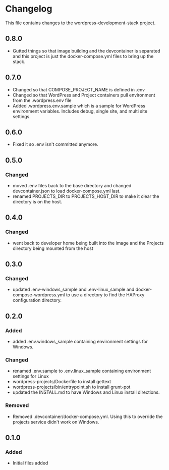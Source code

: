 # Changelog

This file contains changes to the wordpress-development-stack project.

## 0.8.0

- Gutted things so that image building and the devcontainer is separated and this project is just the docker-compose.yml files to bring up the stack.

## 0.7.0

- Changed so that COMPOSE_PROJECT_NAME is defined in .env
- Changed so that WordPress and Project containers pull environment from the .wordpress.env file
- Added .wordpress.env.sample which is a sample for WordPress environment variables. Includes debug, single site, and multi site settings.

## 0.6.0

- Fixed it so .env isn't committed anymore.

## 0.5.0

### Changed

- moved .env files back to the base directory and changed 
  devcontainer.json to load docker-compose.yml last.
- renamed PROJECTS_DIR to PROJECTS_HOST_DIR to make it clear the 
  directory is on the host.

## 0.4.0

### Changed

- went back to developer home being built into the image and the Projects directory being mounted from 
  the host
  
## 0.3.0

### Changed

- updated .env-windows_sample and .env-linux_sample and docker-compose-wordpress.yml to use a directory to find
  the HAProxy configuration directory.

## 0.2.0

### Added

- added .env.windows_sample containing environment settings for Windows.

### Changed

- renamed .env.sample to .env.linux_sample containing environment settings for Linux
- wordpress-projects/Dockerfile to install gettext
- wordpress-projects/bin/entrypoint.sh to install grunt-pot
- updated the INSTALL.md to have Windows and Linux install directions.

### Removed

- Removed .devcontainer/docker-compose.yml. Using this to override the projects service didn't work on Windows.

## 0.1.0

### Added

- Initial files added
